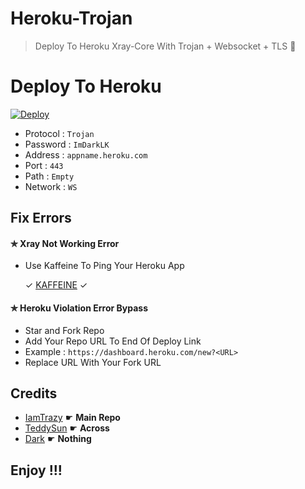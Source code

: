# Heroku-Trojan
> Deploy To Heroku Xray-Core With Trojan + Websocket + TLS 🖤

# Deploy To Heroku 

[![Deploy](https://www.herokucdn.com/deploy/button.png)](https://dashboard.heroku.com/new?template=https://github.com/hankwulin/HK-Trojan)

* Protocol : ```Trojan``` 
* Password : ```ImDarkLK``` 
* Address : ```appname.heroku.com```
* Port : ```443```
* Path : ```Empty```
* Network :  ```WS```

## Fix Errors

#### ✯ Xray Not Working Error <br>

* Use Kaffeine To Ping Your Heroku App

   ✓ [KAFFEINE](https://kaffeine.herokuapp.com) ✓

#### ✯ Heroku Violation Error Bypass

* Star and Fork Repo <br>
* Add Your Repo URL To End Of Deploy Link <br>
* Example : ``` https://dashboard.heroku.com/new?<URL> ``` <br>
* Replace URL With Your Fork URL

## Credits 

* [IamTrazy](https://github.com/iamtrazy) ☛ <b> Main Repo</b>
* [TeddySun](https://github.com/teddysun/across) ☛ <b> Across</b>
* [Dark](https://github.com/ImDarkLK) ☛ <b> Nothing</b>

## Enjoy !!!
